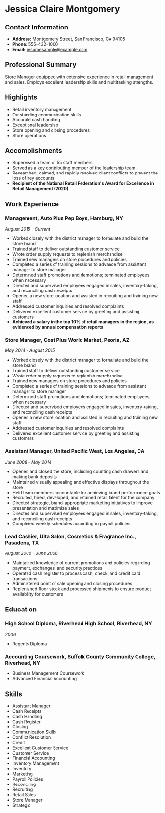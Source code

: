 # Jessica Claire Montgomery

## Contact Information
- **Address:** Montgomery Street, San Francisco, CA 94105
- **Phone:** 555-432-1000
- **Email:** resumesample@example.com

## Professional Summary
Store Manager equipped with extensive experience in retail management and sales. Employs excellent leadership skills and multitasking strengths.

## Highlights
- Retail inventory management
- Outstanding communication skills
- Accurate cash handling
- Exceptional leadership
- Store opening and closing procedures
- Store operations

## Accomplishments
- Supervised a team of 55 staff members
- Served as a key contributing member of the leadership team
- Researched, calmed, and rapidly resolved client conflicts to prevent the loss of key accounts
- **Recipient of the National Retail Federation's Award for Excellence in Retail Management (2020)**

## Work Experience

### Management, Auto Plus Pep Boys, Hamburg, NY
*August 2015 - Current*
- Worked closely with the district manager to formulate and build the store brand
- Trained staff to deliver outstanding customer service
- Wrote order supply requests to replenish merchandise
- Trained new managers on store procedures and policies
- Completed a series of training sessions to advance from assistant manager to store manager
- Determined staff promotions and demotions; terminated employees when necessary
- Directed and supervised employees engaged in sales, inventory-taking, and reconciling cash receipts
- Opened a new store location and assisted in recruiting and training new staff
- Addressed customer inquiries and resolved complaints
- Delivered excellent customer service by greeting and assisting customers
- **Achieved a salary in the top 10% of retail managers in the region, as evidenced by annual compensation reports**

### Store Manager, Cost Plus World Market, Peoria, AZ
*May 2014 - August 2015*
- Worked closely with the district manager to formulate and build the store brand
- Trained staff to deliver outstanding customer service
- Wrote order supply requests to replenish merchandise
- Trained new managers on store procedures and policies
- Completed a series of training sessions to advance from assistant manager to store manager
- Determined staff promotions and demotions; terminated employees when necessary
- Directed and supervised employees engaged in sales, inventory-taking, and reconciling cash receipts
- Opened a new store location and assisted in recruiting and training new staff
- Addressed customer inquiries and resolved complaints
- Delivered excellent customer service by greeting and assisting customers

### Assistant Manager, United Pacific West, Los Angeles, CA
*June 2008 - May 2014*
- Opened and closed the store, including counting cash drawers and making bank deposits
- Maintained visually appealing and effective displays throughout the store
- Held team members accountable for achieving brand performance goals
- Recruited, hired, developed, and retained retail talent for the company
- Directed strategic, brand-appropriate marketing initiatives to improve presentation and maximize sales
- Directed and supervised employees engaged in sales, inventory-taking, and reconciling cash receipts
- Completed weekly schedules according to payroll policies

### Lead Cashier, Ulta Salon, Cosmetics & Fragrance Inc., Pasadena, TX
*August 2006 - June 2008*
- Maintained knowledge of current promotions and policies regarding payment, exchanges, and security practices
- Operated cash register to process cash, check, and credit card transactions
- Administered point of sale opening and closing procedures
- Replenished floor stock and processed shipments to ensure product availability for customers

## Education

### High School Diploma, Riverhead High School, Riverhead, NY
*2006*
- Regents Diploma

### Accounting Coursework, Suffolk County Community College, Riverhead, NY
- Business Management Coursework
- Advanced Financial Accounting

## Skills
- Assistant Manager
- Cash Receipts
- Cash Handling
- Cash Register
- Closing
- Communication Skills
- Conflict Resolution
- Credit
- Excellent Customer Service
- Customer Service
- Financial Accounting
- Inventory Management
- Inventory
- Marketing
- Payroll Policies
- Reconciling
- Recruiting
- Retail Sales
- Store Manager
- Strategic
